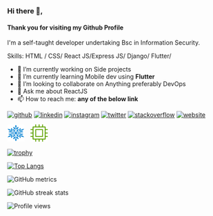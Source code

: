 ### Hi there 👋,

#### Thank you for visiting my Github Profile

I'm a self-taught developer undertaking Bsc in Information Security.

Skills: HTML / CSS/ React JS/Express JS/ Django/ Flutter/

- 🔭 I’m currently working on Side projects
- 🌱 I’m currently learning Mobile dev using **Flutter**
- 👯 I’m looking to collaborate on Anything preferably DevOps
- 💬 Ask me about ReactJS
- 📫 How to reach me: **any of the below link**

[<img src='https://cdn.jsdelivr.net/npm/simple-icons@3.0.1/icons/github.svg' alt='github' height='40'>](https://github.com/rijkerd) [<img src='https://cdn.jsdelivr.net/npm/simple-icons@3.0.1/icons/linkedin.svg' alt='linkedin' height='40'>](https://www.linkedin.com/in/richard-aggrey/) [<img src='https://cdn.jsdelivr.net/npm/simple-icons@3.0.1/icons/instagram.svg' alt='instagram' height='40'>](https://www.instagram.com/ricardo_aggrey/) [<img src='https://cdn.jsdelivr.net/npm/simple-icons@3.0.1/icons/twitter.svg' alt='twitter' height='40'>](https://twitter.com/richardaggrey8) [<img src='https://cdn.jsdelivr.net/npm/simple-icons@3.0.1/icons/stackoverflow.svg' alt='stackoverflow' height='40'>](https://stackoverflow.com/users/6762688) [<img src='https://cdn.jsdelivr.net/npm/simple-icons@3.0.1/icons/icloud.svg' alt='website' height='40'>](https://portfolio-dev-5d55f.web.app/)

<a href='https://archiveprogram.github.com/'><img src='https://raw.githubusercontent.com/acervenky/animated-github-badges/master/assets/acbadge.gif' width='40' height='40'></a> <a href='https://docs.github.com/en/developers'><img src='https://raw.githubusercontent.com/acervenky/animated-github-badges/master/assets/devbadge.gif' width='40' height='40'></a>

[![trophy](https://github-profile-trophy.vercel.app/?username=rijkerd)](https://github.com/ryo-ma/github-profile-trophy)

[![Top Langs](https://github-readme-stats.vercel.app/api/top-langs/?username=rijkerd)](https://github.com/anuraghazra/github-readme-stats)

![GitHub metrics](https://metrics.lecoq.io/rijkerd)

![GitHub streak stats](https://github-readme-streak-stats.herokuapp.com/?user=rijkerd)

![Profile views](https://gpvc.arturio.dev/rijkerd)
